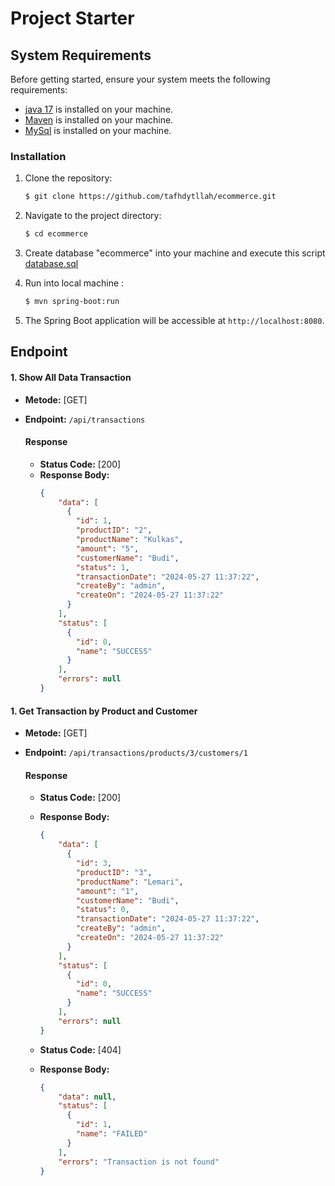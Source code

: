 # Project Starter

## System Requirements
Before getting started, ensure your system meets the following requirements:
- [java 17](https://www.oracle.com/java/technologies/javase/jdk17-archive-downloads.html) is installed on your machine.
- [Maven](https://maven.apache.org/) is installed on your machine.
- [MySql](https://dev.mysql.com/doc/mysql-installation-excerpt/5.7/en/) is installed on your machine.

### Installation

1. Clone the repository:

    ```bash
    $ git clone https://github.com/tafhdytllah/ecommerce.git
    ```

2. Navigate to the project directory:

    ```bash
    $ cd ecommerce
    ```
3. Create database "ecommerce" into your machine and execute this script [database.sql](/database.sql)

4. Run into local machine :

    ```bash
    $ mvn spring-boot:run
    ```

5. The Spring Boot application will be accessible at `http://localhost:8080`.

## Endpoint

#### 1. Show All Data Transaction

- **Metode:** [GET]
- **Endpoint:** `/api/transactions`

    #### Response
  - **Status Code:** [200]
  - **Response Body:**
      ```json
      {
          "data": [
            {
              "id": 1,
              "productID": "2",
              "productName": "Kulkas",
              "amount": "5",
              "customerName": "Budi",
              "status": 1,
              "transactionDate": "2024-05-27 11:37:22",
              "createBy": "admin",
              "createOn": "2024-05-27 11:37:22"
            }  
          ],
          "status": [
            {
              "id": 0,
              "name": "SUCCESS"
            }
          ],
          "errors": null
      }
      ```
#### 1. Get Transaction by Product and Customer

- **Metode:** [GET]
- **Endpoint:** `/api/transactions/products/3/customers/1`

  #### Response
    - **Status Code:** [200]
    - **Response Body:**
        ```json
        {
            "data": [
              {
                "id": 3,
                "productID": "3",
                "productName": "Lemari",
                "amount": "1",
                "customerName": "Budi",
                "status": 0,
                "transactionDate": "2024-05-27 11:37:22",
                "createBy": "admin",
                "createOn": "2024-05-27 11:37:22"
              }  
            ],
            "status": [
              {
                "id": 0,
                "name": "SUCCESS"
              }
            ],
            "errors": null
        }
        ```

  - **Status Code:** [404]
  - **Response Body:**
      ```json
      {
          "data": null,
          "status": [
            {
              "id": 1,
              "name": "FAILED"
            }
          ],
          "errors": "Transaction is not found"
      }
      ```
      
